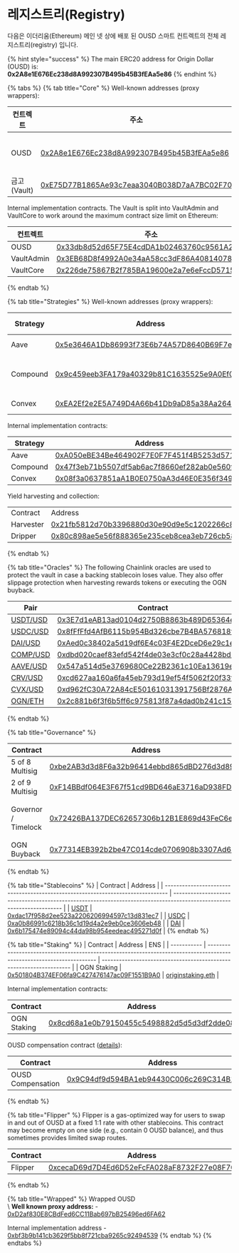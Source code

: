 # 레지스트리(Registry)

다음은 이더리움(Ethereum) 메인 넷 상에 배포 된 OUSD 스마트 컨트렉트의 전체 레지스트리(registry) 입니다.

{% hint style="success" %}
The main ERC20 address for Origin Dollar (OUSD) is: \
**0x2A8e1E676Ec238d8A992307B495b45B3fEAa5e86**
{% endhint %}

{% tabs %}
{% tab title="Core" %}
Well-known addresses (proxy wrappers):



| 컨트렉트      | 주소                                                                                                                    | ENS                                                             |
| --------- | --------------------------------------------------------------------------------------------------------------------- | --------------------------------------------------------------- |
| OUSD      | [0x2A8e1E676Ec238d8A992307B495b45B3fEAa5e86](https://etherscan.io/address/0x2A8e1E676Ec238d8A992307B495b45B3fEAa5e86) | <p><a href="https://etherscan.io/address/ousd.eth">ousd.eth</a> </p><p><a href="https://etherscan.io/address/origindollar.eth">origindollar.eth</a></p>              |
| 금고(Vault) | [0xE75D77B1865Ae93c7eaa3040B038D7aA7BC02F70](https://etherscan.io/address/0xe75d77b1865ae93c7eaa3040b038d7aa7bc02f70) | [originvault.eth](https://etherscan.io/address/originvault.eth) |



Internal implementation contracts. The Vault is split into VaultAdmin and VaultCore to work around the maximum contract size limit on Ethereum:



| 컨트렉트       | 주소                                                                                                                    |
| ---------- | --------------------------------------------------------------------------------------------------------------------- |
| OUSD       | [0x33db8d52d65F75E4cdDA1b02463760c9561A2aa1](https://etherscan.io/address/0x33db8d52d65F75E4cdDA1b02463760c9561A2aa1) |
| VaultAdmin | [0x3EB68D8f4992A0e34aA58cc3dF86A40814078cF6](https://etherscan.io/address/0x3EB68D8f4992A0e34aA58cc3dF86A40814078cF6) |
| VaultCore  | [0x226de75867B2f785BA19600e2a7e6eFccD57157B](https://etherscan.io/address/0x226de75867B2f785BA19600e2a7e6eFccD57157B) |
{% endtab %}

{% tab title="Strategies" %}
Well-known addresses (proxy wrappers):



| Strategy | Address                                                                                                                    | Auto-Allocation            |
| -------- | -------------------------------------------------------------------------------------------------------------------------- | -------------------------- |
| Aave     | [0x5e3646A1Db86993f73E6b74A57D8640B69F7e259](https://etherscan.io/address/0x5e3646A1Db86993f73E6b74A57D8640B69F7e259)      | Manual allocation          |
| Compound | [0x9c459eeb3FA179a40329b81C1635525e9A0Ef094](https://etherscan.io/address/0x9c459eeb3FA179a40329b81C1635525e9A0Ef094)      | 100% of USDC, USDT and DAI |
| Convex   | [0xEA2Ef2e2E5A749D4A66b41Db9aD85a38Aa264cb3](https://etherscan.io/address/0xEA2Ef2e2E5A749D4A66b41Db9aD85a38Aa264cb3#code) | Manual allocation          |



Internal implementation contracts:



| Strategy | Address                                                                                                                    |
| -------- | -------------------------------------------------------------------------------------------------------------------------- |
| Aave     | [0xA050eBE34Be464902F7E0F7F451f4B5253d57114](https://etherscan.io/address/0xA050eBE34Be464902F7E0F7F451f4B5253d57114)      |
| Compound | [0x47f3eb71b5507df5ab6ac7f8660ef282ab0e560f](https://etherscan.io/address/0x47f3eb71b5507dF5Ab6aC7F8660Ef282Ab0E560f)      |
| Convex   | [0x08f3a0637851aA1B0E0750aA3d46E0E356f349aC](https://etherscan.io/address/0x08f3a0637851aa1b0e0750aa3d46e0e356f349ac#code) |



Yield harvesting and collection:



|           |                                                                                                                            |
| --------- | -------------------------------------------------------------------------------------------------------------------------- |
| Contract  | Address                                                                                                                    |
| Harvester | [0x21fb5812d70b3396880d30e90d9e5c1202266c89](https://etherscan.io/address/0x21fb5812d70b3396880d30e90d9e5c1202266c89#code) |
| Dripper   | [0x80c898ae5e56f888365e235ceb8cea3eb726cb58](https://etherscan.io/address/0x80c898ae5e56f888365e235ceb8cea3eb726cb58#code) |
{% endtab %}

{% tab title="Oracles" %}
The following Chainlink oracles are used to protect the vault in case a backing stablecoin loses value. They also offer slippage protection when harvesting rewards tokens or executing the OGN buyback.



| Pair                                                                      | Contract                                                                                                              |
| ------------------------------------------------------------------------- | --------------------------------------------------------------------------------------------------------------------- |
| [USDT/USD](https://data.chain.link/ethereum/mainnet/stablecoins/usdt-usd) | [0x3E7d1eAB13ad0104d2750B8863b489D65364e32D](https://etherscan.io/address/0x3E7d1eAB13ad0104d2750B8863b489D65364e32D) |
| [USDC/USD](https://data.chain.link/ethereum/mainnet/stablecoins/usdc-usd) | [0x8fFfFfd4AfB6115b954Bd326cbe7B4BA576818f6](https://etherscan.io/address/0x8fFfFfd4AfB6115b954Bd326cbe7B4BA576818f6) |
| [DAI/USD](https://data.chain.link/ethereum/mainnet/stablecoins/dai-usd)   | [0xAed0c38402a5d19df6E4c03F4E2DceD6e29c1ee9](https://etherscan.io/address/0xAed0c38402a5d19df6E4c03F4E2DceD6e29c1ee9) |
| [COMP/USD](https://data.chain.link/ethereum/mainnet/crypto-usd/comp-usd)  | [0xdbd020caef83efd542f4de03e3cf0c28a4428bd5](https://etherscan.io/address/0xdbd020caef83efd542f4de03e3cf0c28a4428bd5) |
| [AAVE/USD](https://data.chain.link/ethereum/mainnet/crypto-usd/aave-usd)  | [0x547a514d5e3769680Ce22B2361c10Ea13619e8a9](https://etherscan.io/address/0x547a514d5e3769680Ce22B2361c10Ea13619e8a9) |
| [CRV/USD](https://data.chain.link/ethereum/mainnet/crypto-usd/crv-usd)    | [0xcd627aa160a6fa45eb793d19ef54f5062f20f33f](https://etherscan.io/address/0xcd627aa160a6fa45eb793d19ef54f5062f20f33f) |
| [CVX/USD](https://data.chain.link/ethereum/mainnet/crypto-usd/cvx-usd)    | [0xd962fC30A72A84cE50161031391756Bf2876Af5D](https://etherscan.io/address/0xd962fC30A72A84cE50161031391756Bf2876Af5D) |
| [OGN/ETH](https://data.chain.link/ethereum/mainnet/crypto-eth/ogn-eth)    | [0x2c881b6f3f6b5ff6c975813f87a4dad0b241c15b](https://etherscan.io/address/0x2c881b6f3f6b5ff6c975813f87a4dad0b241c15b) |
{% endtab %}

{% tab title="Governance" %}


| Contract            | Address                                                                                                               | ENS                                                                       |
| ------------------- | --------------------------------------------------------------------------------------------------------------------- | ------------------------------------------------------------------------- |
| 5 of 8 Multisig     | [0xbe2AB3d3d8F6a32b96414ebbd865dBD276d3d899](https://etherscan.io/address/0xbe2AB3d3d8F6a32b96414ebbd865dBD276d3d899) | [originprotocol.eth](https://etherscan.io/address/originprotocol.eth)     |
| 2 of 9 Multisig     | [0xF14BBdf064E3F67f51cd9BD646aE3716aD938FDC](https://etherscan.io/address/0xF14BBdf064E3F67f51cd9BD646aE3716aD938FDC) | [originstrategist.eth](https://etherscan.io/address/originstrategist.eth) |
| Governor / Timelock | [0x72426BA137DEC62657306b12B1E869d43FeC6eC7](https://etherscan.io/address/0x72426BA137DEC62657306b12B1E869d43FeC6eC7) | <p><a href="https://etherscan.io/address/origingovernor.eth">origingovernor.eth</a></p><p><a href="https://etherscan.io/address/origintimelock.eth">origintimelock.eth</a></p>                        |
| OGN Buyback         | [0x77314EB392b2be47C014cde0706908b3307Ad6a9](https://etherscan.io/address/0x77314EB392b2be47C014cde0706908b3307Ad6a9) | [originbuyback.eth](https://etherscan.io/address/originbuyback.eth)       |
{% endtab %}

{% tab title="Stablecoins" %}
| Contract                                                                        | Address                                                                                                               |
| ------------------------------------------------------------------------------- | --------------------------------------------------------------------------------------------------------------------- |
| [USDT](https://etherscan.io/address/0x52BEBd3d7f37EC4284853Fd5861Ae71253A7F428) | [0xdac17f958d2ee523a2206206994597c13d831ec7](https://etherscan.io/address/0x52BEBd3d7f37EC4284853Fd5861Ae71253A7F428) |
| [USDC](https://etherscan.io/address/0x52BEBd3d7f37EC4284853Fd5861Ae71253A7F428) | [0xa0b86991c6218b36c1d19d4a2e9eb0ce3606eb48](https://etherscan.io/address/0x52BEBd3d7f37EC4284853Fd5861Ae71253A7F428) |
| [DAI](https://etherscan.io/address/0x52BEBd3d7f37EC4284853Fd5861Ae71253A7F428)  | [0x6b175474e89094c44da98b954eedeac495271d0f](https://etherscan.io/address/0x52BEBd3d7f37EC4284853Fd5861Ae71253A7F428) |
{% endtab %}

{% tab title="Staking" %}
| Contract    | Address                                                                                                               | ENS                                                                 |
| ----------- | --------------------------------------------------------------------------------------------------------------------- | ------------------------------------------------------------------- |
| OGN Staking | [0x501804B374EF06fa9C427476147ac09F1551B9A0](https://etherscan.io/address/0x501804B374EF06fa9C427476147ac09F1551B9A0) | [originstaking.eth](https://etherscan.io/address/originstaking.eth) |



Internal implementation contracts:



| Contract    | Address                                                                                                               |
| ----------- | --------------------------------------------------------------------------------------------------------------------- |
| OGN Staking | [0x8cd68a1e0b79150455c5498882d5d5d3df2dde08](https://etherscan.io/address/0x8cd68a1e0b79150455c5498882d5d5d3df2dde08) |



OUSD compensation contract ([details](https://medium.com/originprotocol/origin-delivers-on-compensation-promise-claim-your-ousd-and-ogn-now-a9fa9b840476)):



| Contract          | Address                                                                                                               |
| ----------------- | --------------------------------------------------------------------------------------------------------------------- |
| OUSD Compensation | [0x9C94df9d594BA1eb94430C006c269C314B1A8281](https://etherscan.io/address/0x9C94df9d594BA1eb94430C006c269C314B1A8281) |
{% endtab %}

{% tab title="Flipper" %}
Flipper is a gas-optimized way for users to swap in and out of OUSD at a fixed 1:1 rate with other stablecoins. This contract may become empty on one side (e.g., contain 0 OUSD balance), and thus sometimes provides limited swap routes.



| Contract | Address                                                                                                               | ENS                                                                 |
| -------- | --------------------------------------------------------------------------------------------------------------------- | ------------------------------------------------------------------- |
| Flipper  | [0xcecaD69d7D4Ed6D52eFcFA028aF8732F27e08F70](https://etherscan.io/address/0xcecaD69d7D4Ed6D52eFcFA028aF8732F27e08F70) | [originflipper.eth](https://etherscan.io/address/originflipper.eth) |
{% endtab %}

{% tab title="Wrapped" %}
Wrapped OUSD\
\ **Well known proxy address:** - [0xD2af830E8CBdFed6CC11Bab697bB25496ed6FA62](https://etherscan.io/address/0xD2af830E8CBdFed6CC11Bab697bB25496ed6FA62)

Internal implementation address - [0xbf3b9b141cb3629f5bb8f721cba9265c92494539](https://etherscan.io/address/0xbf3b9b141cb3629f5bb8f721cba9265c92494539)
{% endtab %}
{% endtabs %}







&#x20;
